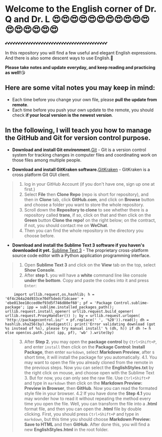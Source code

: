 # Welcome to the English corner of Dr. Q and Dr. L :heart_eyes::heart_eyes::heart_eyes::heart_eyes::heart_eyes::heart_eyes::heart_eyes::heart_eyes::heart_eyes::heart_eyes::heart_eyes::heart_eyes::heart_eyes::heart_eyes::heart_eyes::heart_eyes::heart_eyes:
:two_hearts::two_hearts::two_hearts::two_hearts::two_hearts::two_hearts::two_hearts::two_hearts::two_hearts::two_hearts::two_hearts::two_hearts::two_hearts::two_hearts::two_hearts::two_hearts::two_hearts::two_hearts::two_hearts::two_hearts::two_hearts::two_hearts::two_hearts::two_hearts::two_hearts::two_hearts::two_hearts::two_hearts::two_hearts::two_hearts::two_hearts::two_hearts::two_hearts::two_hearts::two_hearts::two_hearts::two_hearts::two_hearts::two_hearts::two_hearts:

In this repository you will find a few useful and elegant English expressions.
And there is also some descent ways to use English.:heartbeat:

**Please take notes and update everyday, and keep reading and practicing as well!**:kissing_heart:

## Here are some vital notes you may keep in mind:

- Each time before you change your own file, please **pull the update from remote**.
- Each time before you push your own update to the remote, you should check **if your local version is the newest version**.

## In the following, I will teach you how to manage the GitHub and Git for version control purpose.

- **Download and install Git environment.**[Git] - Git is a version control system for tracking changes in computer files and coordinating work on those files among multiple people.

- **Download and install GitKraken software.**[GitKraken] - GitKraken is a cross platform Git GUI client.
> 1. log in your GitHub Account (if you don't have one, sign up one at first.)
> 2. Select **File** then **Clone Repo** (repo is short for repository), and then in **Clone** tab, click **GitHub.com**, and click on **Browse** button and choose a folder you want to store the whole repository.
> 3. Scroll down the **Repository to clone** to see whether there is a repository called **trans**, if so, click on that and then click on the **Green** button **Clone the repo!** on the right below; on the contract, if not, you should contact me on **WeChat**.
> 4. Then you can find the whole repository in the directory you choose before.

- **Download and install the Sublime Text 3 software if you haven's downloaded it yet.** [Sublime Text 3] - The proprietary cross-platform source code editor with a Python application programming interface.
> 1. Open **Sublime Text 3** and click on the **View** tab on the top, select **Show Console**.
> 2. After **step 1.** you will have a **white** command line like console **under the bottom**. Copy and paste the codes into it and press `Enter`:
```
	import urllib.request,os,hashlib; h = '6f4c264a24d933ce70df5dedcf1dcaee' + 'ebe013ee18cced0ef93d5f746d80ef60'; pf = 'Package Control.sublime-package'; ipp = sublime.installed_packages_path(); urllib.request.install_opener( urllib.request.build_opener( urllib.request.ProxyHandler()) ); by = urllib.request.urlopen( 'http://packagecontrol.io/' + pf.replace(' ', '%20')).read(); dh = hashlib.sha256(by).hexdigest(); print('Error validating download (got %s instead of %s), please try manual install' % (dh, h)) if dh != h else open(os.path.join( ipp, pf), 'wb' ).write(by)
```
> 3. After **Step 2.** you may open the **package control** by `Ctrl+Shift+P`, and enter `install` then click on the **Package Control: Install Package**, then enter `markdown`, select **Markdown Preview**, after s short time, it will install the package for you automatically.
> 4.1. You may want to open the file you already cloned from the remote in the previous steps. Now you can select the **EnglishStyles.txt** by the right click on mouse, and choose open with the Sublime Text 3. But for now, you can only see the raw file. Use `Ctrl+Shift+P` and type in `markdown` then click on the **Markdown Preview: Preview in Browser**, then **GitHub**. Now you can read the formated style file in your browser.
> 4.2 If you have done the **Step 4.1** you may wonder how to read it without repeating the method every time you open the file. Well, you can transform the file into a **.html** format file, and then you can open the **.html** file by double clicking. First, you should press `Ctrl+Shift+P` and type in `markdown`, but this time you should choose **Markdown Preview: Save to HTML** and then **GitHub**. After done this, you will find a new **EnglishStyles.html** in the root folder.




[Sublime Text 3]: <https://www.sublimetext.com/>
[Git]: <https://git-scm.com/downloads>
[GitKraken]: <https://www.gitkraken.com/>